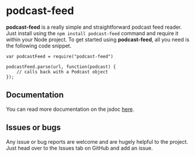 # podcast-feed

**podcast-feed** is a really simple and straightforward podcast feed reader. Just install using the `npm install podcast-feed` command and require it within your Node project. To get started using **podcast-feed**, all you need is the following code snippet.

```
var podcastFeed = require("podcast-feed")

podcastFeed.parse(url, function(podcast) {
	// calls back with a Podcast object
});

```

## Documentation

You can read more documentation on the jsdoc [here](./jsdoc.md).

## Issues or bugs

Any issue or bug reports are welcome and are hugely helpful to the project. Just head over to the Issues tab on GitHub and add an issue.
